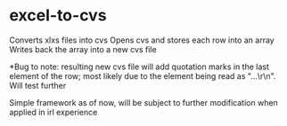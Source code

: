 # excel-to-cvs
Converts xlxs files into cvs
Opens cvs and stores each row into an array
Writes back the array into a new cvs file

*Bug to note: resulting new cvs file will
add quotation marks in the last element of
the row; most likely due to the element being
read as "...\r\n". Will test further

Simple framework as of now, will be subject
to further modification when applied in 
irl experience

